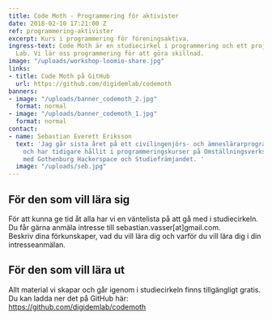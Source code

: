 ```yaml
---
title: Code Moth - Programmering för aktivister
date: 2018-02-10 17:21:00 Z
ref: programmering-aktivister
excerpt: Kurs i programmering för föreningsaktiva.
ingress-text: Code Moth är en studiecirkel i programmering och ett projekt hos Digidem
  Lab. Vi lär oss programmering för att göra skillnad.
image: "/uploads/workshop-loomio-share.jpg"
links:
- title: Code Moth på GitHub
  url: https://github.com/digidemlab/codemoth
banners:
- image: "/uploads/banner_codemoth_2.jpg"
  format: normal
- image: "/uploads/banner_codemoth_1.jpg"
  format: normal
contact:
- name: Sebastian Everett Eriksson
  text: 'Jag går sista året på ett civilingenjörs- och ämneslärarprogram på Chalmers
    och har tidigare hållit i programmeringskurser på Omställningsverkstan, i samband
    med Gothenburg Hackerspace och Studiefrämjandet. '
  image: "/uploads/seb.jpg"
---
```


## För den som vill lära sig
För att kunna ge tid åt alla har vi en väntelista på att gå med i studiecirkeln. Du får gärna anmäla intresse till sebastian.vasser[at]gmail.com.  
Beskriv dina förkunskaper, vad du vill lära dig och varför du vill lära dig i din intresseanmälan.

## För den som vill lära ut
Allt material vi skapar och går igenom i studiecirkeln finns tillgängligt gratis. Du kan ladda ner det på GitHub här: <https://github.com/digidemlab/codemoth>
